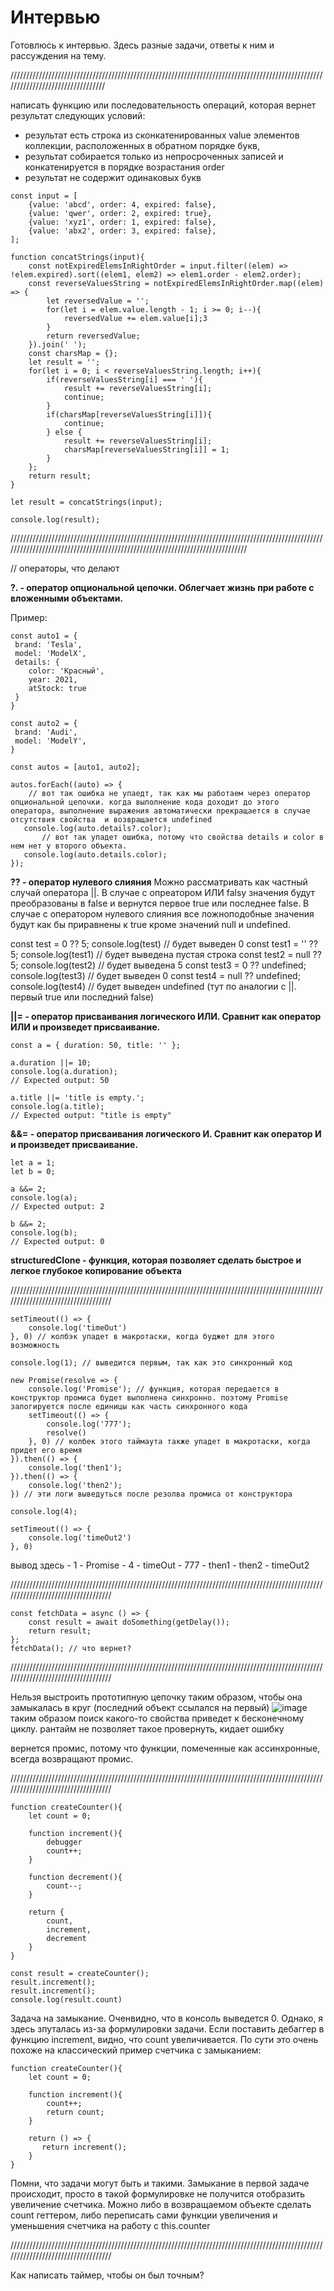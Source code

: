 # Интервью

Готовлюсь к интервью. Здесь разные задачи, ответы к ним и рассуждения на тему.

/////////////////////////////////////////////////////////////////////////////////////////////////////////////////////////////////


написать функцию или последовательность операций, которая вернет результат следующих условий:
- результат есть строка из сконкатенированных value элементов коллекции, расположенных в обратном порядке букв,
- результат собирается только из непросроченных записей и конкатенируется в порядке возрастания order
- результат не содержит одинаковых букв

```
const input = [
    {value: 'abcd', order: 4, expired: false},
    {value: 'qwer', order: 2, expired: true},
    {value: 'xyz1', order: 1, expired: false},
    {value: 'abx2', order: 3, expired: false},
];

function concatStrings(input){
    const notExpiredElemsInRightOrder = input.filter((elem) => !elem.expired).sort((elem1, elem2) => elem1.order - elem2.order);
    const reverseValuesString = notExpiredElemsInRightOrder.map((elem) => {
        let reversedValue = '';
        for(let i = elem.value.length - 1; i >= 0; i--){
            reversedValue += elem.value[i];3 
        }
        return reversedValue;
    }).join(' ');
    const charsMap = {};
    let result = '';
    for(let i = 0; i < reverseValuesString.length; i++){
        if(reverseValuesString[i] === ' '){
            result += reverseValuesString[i];
            continue;
        }
        if(charsMap[reverseValuesString[i]]){
            continue;
        } else {
            result += reverseValuesString[i];
            charsMap[reverseValuesString[i]] = 1;
        }
    };
    return result;
}

let result = concatStrings(input);

console.log(result);
```

//////////////////////////////////////////////////////////////////////////////////////////////////////////////////////////////////////////////////////////////////////////////

// операторы, что делают

**?. - оператор опциональной цепочки. Облегчает жизнь при работе с вложенными объектами.**

Пример:

```
const auto1 = {
 brand: 'Tesla',
 model: 'ModelX',
 details: {
    color: 'Красный',
    year: 2021,
    atStock: true
 }
}

const auto2 = {
 brand: 'Audi',
 model: 'ModelY',
}

const autos = [auto1, auto2];

autos.forEach((auto) => {
    // вот так ошибка не упаедт, так как мы работаем через оператор опциональной цепочки. когда выполнение кода доходит до этого оператора, выполнение выражения автоматически прекращается в случае отсутствия свойства  и возвращается undefined
   console.log(auto.details?.color); 
       // вот так упадет ошибка, потому что свойства details и color в нем нет у второго объекта.
   console.log(auto.details.color); 
});
```

**?? - оператор нулевого слияния**
Можно рассматривать как частный случай оператора ||. В случае с опреатором ИЛИ falsy значения будут преобразованы в false и вернутся первое true или последнее false. В случае с оператором нулевого слияния все ложноподобные значения будут как бы приравнены к true кроме значений null и undefined. 

const test = 0 ?? 5;
console.log(test) // будет выведен 0
const test1 = '' ?? 5;
console.log(test1) // будет выведена пустая строка
const test2 = null ?? 5;
console.log(test2) // будет выведена 5
const test3 = 0 ?? undefined;
console.log(test3) // будет выведен 0
const test4 = null ?? undefined;
console.log(test4) // будет выведен undefined (тут по аналогии с ||. первый true или последний false)

**||= - оператор присваивания логического ИЛИ. Сравнит как оператор ИЛИ и произведет присваивание.**
```
const a = { duration: 50, title: '' };

a.duration ||= 10;
console.log(a.duration);
// Expected output: 50

a.title ||= 'title is empty.';
console.log(a.title);
// Expected output: "title is empty"
```

**&&= - оператор присваивания логического И. Сравнит как оператор И и произведет присваивание.**

```
let a = 1;
let b = 0;

a &&= 2;
console.log(a);
// Expected output: 2

b &&= 2;
console.log(b);
// Expected output: 0
```

**structuredClone - функция, которая позволяет сделать быстрое и легкое глубокое копирование объекта**

///////////////////////////////////////////////////////////////////////////////////////////////////////////////////////////////////
```
setTimeout(() => {
    console.log('timeOut')
}, 0) // колбэк упадет в макротаски, когда буджет для этого возможность

console.log(1); // выведится первым, так как это синхронный код

new Promise(resolve => {
    console.log('Promise'); // функция, которая передается в конструктор промиса будет выполнена синхронно. поэтому Promise залогируется после единицы как часть синхронного кода
    setTimeout(() => {
        console.log('777');
        resolve()
    }, 0) // колбек этого таймаута также упадет в макротаски, когда придет его время
}).then(() => {
    console.log('then1');
}).then(() => {
    console.log('then2');
}) // эти логи выведуться после резолва промиса от конструктора

console.log(4);

setTimeout(() => {
    console.log('timeOut2')
}, 0)

```

вывод здесь - 1 - Promise - 4 - timeOut - 777 - then1 - then2 - timeOut2

///////////////////////////////////////////////////////////////////////////////////////////////////////////////////////////////////

```
const fetchData = async () => {
    const result = await doSomething(getDelay());
    return result;
};
fetchData(); // что вернет?
```

///////////////////////////////////////////////////////////////////////////////////////////////////////////////////////////////////

Нельзя выстроить прототипную цепочку таким образом, чтобы она замыкалась в круг (последний объект ссылался на первый)
![image](https://github.com/AlinaLaniuk/interview/assets/101401177/e6e1580d-9088-417e-b2b3-cf32b8abe042)
таким образом поиск какого-то свойства приведет к бесконечному циклу. рантайм не позволяет такое провернуть, кидает ошибку

вернется промис, потому что функции, помеченные как ассинхронные, всегда возвращают промис.

///////////////////////////////////////////////////////////////////////////////////////////////////////////////////////////////////
```
function createCounter(){
    let count = 0;

    function increment(){
        debugger
        count++;
    }

    function decrement(){
        count--;
    }

    return {
        count,
        increment,
        decrement
    }
}

const result = createCounter();
result.increment();
result.increment();
console.log(result.count)
```

Задача на замыкание. Оченвидно, что в консоль выведется 0. Однако, я здесь зпуталась из-за формулировки задачи. Если поставить дебаггер в функцию increment, видно, что count увеличивается. По сути это очень похоже на классический пример счетчика с замыканием:

```
function createCounter(){
    let count = 0;

    function increment(){
        count++;
        return count;
    }

    return () => {
       return increment();
    }
}
```

Помни, что задачи могут быть и такими. Замыкание в первой задаче происходит, просто в такой формулировке не получится отобразить увеличение счетчика. Можно либо в возвращаемом объекте
сделать count геттером, либо переписать сами функции увеличения и уменьшения счетчика на работу с this.counter

///////////////////////////////////////////////////////////////////////////////////////////////////////////////////////////////////

Как написать таймер, чтобы он был точным?

